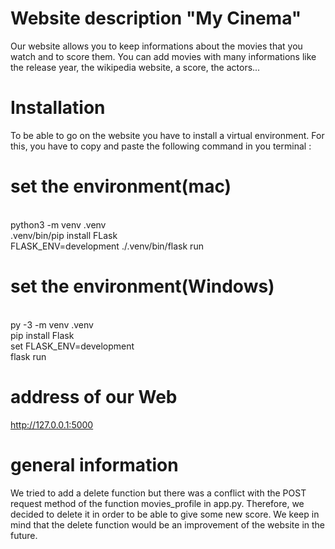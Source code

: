 # Website description "My Cinema"
Our website allows you to keep informations about the movies that you watch and to score them. 
You can add movies with many informations like the release year, the wikipedia website, a score, the actors...

# Installation
To be able to go on the website you have to install a virtual environment.
For this, you have to copy and paste the following command in you terminal :

# set the environment(mac)
<br> python3 -m venv .venv
<br> .venv/bin/pip install FLask
<br> FLASK_ENV=development ./.venv/bin/flask run

# set the environment(Windows)
<br> py -3 -m venv .venv
<br> pip install Flask
<br> set FLASK_ENV=development
<br> flask run

# address of our Web
http://127.0.0.1:5000

# general information 
We tried to add a delete function but there was a conflict with the POST request method of the function movies_profile in app.py. Therefore, we decided to 
delete it in order to be able to give some new score. We keep in mind that the delete function would be an improvement of the website in the future. 
